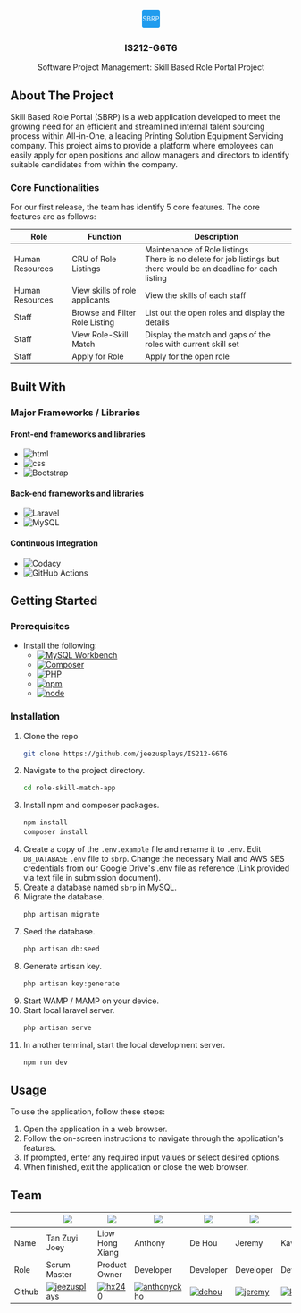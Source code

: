 <br />
<div align="center">
  <a href="https://github.com/jeezusplays/IS212-G6T6">
    <img src="role-skill-match-app/public/favicon-32x32.png" alt="Logo">
  </a>

<h3 align="center">IS212-G6T6</h3>

  <p align="center">
    Software Project Management: Skill Based Role Portal Project
  </p>
</div>


## About The Project
Skill Based Role Portal (SBRP) is a web application developed to meet the growing need for an efficient and streamlined internal talent sourcing process within All-in-One, a leading Printing Solution Equipment Servicing company. This project aims to provide a platform where employees can easily apply for open positions and allow managers and directors to identify suitable candidates from within the company.

### Core Functionalities
For our first release, the team has identify 5 core features. The core features are as follows:

| Role | Function | Description |
| ----------- | ----------- | ----------- |
| Human Resources | CRU of Role Listings | Maintenance of Role listings <br> There is no delete for job listings but there would be an deadline for each listing |
| Human Resources | View skills of role applicants | View the skills of each staff |
| Staff | Browse and Filter Role Listing | List out the open roles and display the details |
| Staff | View Role-Skill Match | Display the match and gaps of the roles with current skill set |
| Staff | Apply for Role | Apply for the open role | 

## Built With
### Major Frameworks / Libraries 

#### Front-end frameworks and libraries
- ![html](https://img.shields.io/badge/HTML5-E34F26.svg?style=for-the-badge&logo=HTML5&logoColor=white)
- ![css](https://img.shields.io/badge/CSS3-1572B6.svg?style=for-the-badge&logo=CSS3&logoColor=white)
- ![Bootstrap](https://img.shields.io/badge/Bootstrap-7952B3.svg?style=for-the-badge&logo=Bootstrap&logoColor=white)

#### Back-end frameworks and libraries
- ![Laravel](https://img.shields.io/badge/Laravel-FF2D20.svg?style=for-the-badge&logo=Laravel&logoColor=white)
- ![MySQL](https://img.shields.io/badge/MySQL-4479A1.svg?style=for-the-badge&logo=MySQL&logoColor=white)

#### Continuous Integration
- ![Codacy](https://img.shields.io/badge/Codacy-222F29.svg?style=for-the-badge&logo=Codacy&logoColor=white)
- ![GitHub Actions](https://img.shields.io/badge/GitHub%20Actions-2088FF.svg?style=for-the-badge&logo=GitHub-Actions&logoColor=white)

## Getting Started
### Prerequisites
* Install the following:
  * [![MySQL Workbench](https://img.shields.io/badge/MySQL-4479A1.svg?style=for-the-badge&logo=MySQL&logoColor=white)](https://dev.mysql.com/downloads/workbench/)
  * [![Composer](https://img.shields.io/badge/Composer-885630.svg?style=for-the-badge&logo=Composer&logoColor=white)](https://getcomposer.org/download/)
  * [![PHP](https://img.shields.io/badge/PHP-777BB4.svg?style=for-the-badge&logo=PHP&logoColor=white)](https://www.php.net/downloads)
  * [![npm](https://img.shields.io/badge/npm-CB3837.svg?style=for-the-badge&logo=npm&logoColor=white)](https://www.npmjs.com/get-npm)
  * [![node](https://img.shields.io/badge/Node.js-339933.svg?style=for-the-badge&logo=nodedotjs&logoColor=white)](https://nodejs.org/en/download/)

### Installation
1. Clone the repo
   ```sh
   git clone https://github.com/jeezusplays/IS212-G6T6
    ```
2. Navigate to the project directory.
    ```sh
    cd role-skill-match-app
    ```
3. Install npm and composer packages.
    ```sh
    npm install
    composer install
    ```
4. Create a copy of the `.env.example` file and rename it to `.env`. Edit `DB_DATABASE` `.env` file to `sbrp`. Change the necessary Mail and AWS SES credentials from our Google Drive's .env file as reference (Link provided via text file in submission document).
5. Create a database named `sbrp` in MySQL.
6. Migrate the database.
    ```sh
    php artisan migrate
    ```
7. Seed the database.
    ```sh
    php artisan db:seed
    ```
8. Generate artisan key.
    ```sh
    php artisan key:generate
    ```
9. Start WAMP / MAMP on your device.
10. Start local laravel server.
    ```sh
    php artisan serve
    ```
11. In another terminal, start the local development server.
    ```sh
    npm run dev
    ```

## Usage
To use the application, follow these steps:
1. Open the application in a web browser.
2. Follow the on-screen instructions to navigate through the application's features.
3. If prompted, enter any required input values or select desired options.
4. When finished, exit the application or close the web browser.

## Team
|| <img src="https://avatars.githubusercontent.com/u/68149788?v=4" width="100"></img> | <img src="https://avatars.githubusercontent.com/u/111420736?v=4" width="100"></img> | <img src="https://avatars.githubusercontent.com/u/111410622?v=4" width="100"></img> | <img src="https://avatars.githubusercontent.com/u/144538254?v=4" width="100"></img> | <img src="https://avatars.githubusercontent.com/u/65487985?v=4" width="100"></img> | <img src="https://avatars.githubusercontent.com/u/140048767?v=4" width="100"></img> |
| ----------- | ----------- | ----------- | ----------- | ----------- | ----------- | ----------- | 
| Name | Tan Zuyi Joey | Liow Hong Xiang | Anthony | De Hou | Jeremy | Kaw Khin | 
| Role | Scrum Master | Product Owner | Developer | Developer | Developer | Developer | Developer |
| Github | [![jeezusplays](https://img.shields.io/badge/GitHub-181717.svg?style=for-the-badge&logo=GitHub&logoColor=white)](https://github.com/jeezusplays) | [![hx240](https://img.shields.io/badge/GitHub-181717.svg?style=for-the-badge&logo=GitHub&logoColor=white)](https://github.com/hx240) | [![anthonyckho](https://img.shields.io/badge/GitHub-181717.svg?style=for-the-badge&logo=GitHub&logoColor=white)](https://github.com/anthonyckho) | [![dehou](https://img.shields.io/badge/GitHub-181717.svg?style=for-the-badge&logo=GitHub&logoColor=white)](https://github.com/dehou37) | [![jeremy](https://img.shields.io/badge/GitHub-181717.svg?style=for-the-badge&logo=GitHub&logoColor=white)](https://github.com/jeremygmc) | [![kk](https://img.shields.io/badge/GitHub-181717.svg?style=for-the-badge&logo=GitHub&logoColor=white)](https://github.com/kantkawkhin3) |


